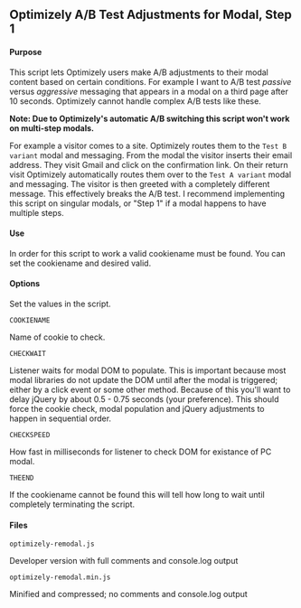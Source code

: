## Optimizely A/B Test Adjustments for Modal, Step 1

#### Purpose

This script lets Optimizely users make A/B adjustments to their modal content based on certain conditions. For example I want to A/B test *passive* versus *aggressive* messaging that appears in a modal on a third page after 10 seconds. Optimizely cannot handle complex A/B tests like these.

**Note: Due to Optimizely's automatic A/B switching this script won't work on multi-step modals.**

For example a visitor comes to a site. Optimizely routes them to the `Test B variant` modal and messaging. From the modal the visitor inserts their email address. They visit Gmail and click on the confirmation link. On their return visit Optimizely automatically routes them over to the `Test A variant` modal and messaging. The visitor is then greeted with a completely different message. This effectively breaks the A/B test. I recommend implementing this script on singular modals, or "Step 1" if a modal happens to have multiple steps.

#### Use

In order for this script to work a valid cookiename must be found. You can set the cookiename and desired valid.

#### Options

Set the values in the script.

`COOKIENAME`

Name of cookie to check.

`CHECKWAIT`

Listener waits for modal DOM to populate. This is important because most modal libraries do not update the DOM until after the modal is triggered; either by a click event or some other method. Because of this you'll want to delay jQuery by about 0.5 - 0.75 seconds (your preference). This should force the cookie check, modal population and jQuery adjustments to happen in sequential order.

`CHECKSPEED`

How fast in milliseconds for listener to check DOM for existance of PC modal.

`THEEND`

If the cookiename cannot be found this will tell how long to wait until completely terminating the script.

#### Files

`optimizely-remodal.js`

Developer version with full comments and console.log output

`optimizely-remodal.min.js`

Minified and compressed; no comments and console.log output
